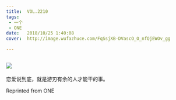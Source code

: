 ```yaml
---
title:	VOL.2210
tags:
 - 一个
 - ONE
date:	2018/10/25 1:40:08
cover:	http://image.wufazhuce.com/FqSsjXB-DVascO_O_nfQjEWOv_gg

---
```

![](http://image.wufazhuce.com/FqSsjXB-DVascO_O_nfQjEWOv_gg)
---

恋爱说到底，就是游刃有余的人才能干的事。
 
Reprinted from ONE
